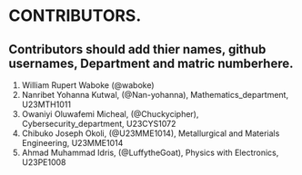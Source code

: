 # CONTRIBUTORS.
## Contributors should add thier names, github usernames, Department and matric numberhere.
<ol>
<li>William Rupert Waboke (@waboke)
<li>Nanribet Yohanna Kutwal, (@Nan-yohanna), Mathematics_department, U23MTH1011</li>
<li>Owaniyi Oluwafemi Micheal, (@Chuckycipher), Cybersecurity_department, U23CYS1072</li>
<li>Chibuko Joseph Okoli, (@U23MME1014), Metallurgical and Materials Engineering, U23MME1014</li>
<li>Ahmad Muhammad Idris, (@LuffytheGoat), Physics with Electronics, U23PE1008</li>
</ol>
